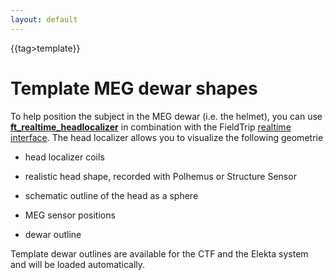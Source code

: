 ```yaml
---
layout: default
---
```


{{tag>template}}

# Template MEG dewar shapes

To help position the subject in the MEG dewar (i.e. the helmet), you can use **[ft_realtime_headlocalizer](/reference/ft_realtime_headlocalizer)** in combination with the FieldTrip [realtime interface](/development/realtime). The head localizer allows you to visualize the following geometrie


*  head localizer coils

*  realistic head shape, recorded with Polhemus or Structure Sensor

*  schematic outline of the head as a sphere

*  MEG sensor positions

*  dewar outline

Template dewar outlines are available for the CTF and the Elekta system and will be loaded automatically.


